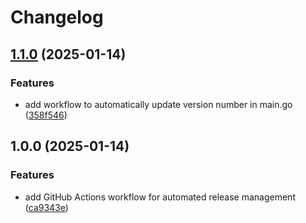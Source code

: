 # Changelog

## [1.1.0](https://github.com/nicolasleigh/social/compare/v1.0.0...v1.1.0) (2025-01-14)


### Features

* add workflow to automatically update version number in main.go ([358f546](https://github.com/nicolasleigh/social/commit/358f546c3c72ce9c2bd932f3c6efe2a3f3a19b27))

## 1.0.0 (2025-01-14)


### Features

* add GitHub Actions workflow for automated release management ([ca9343e](https://github.com/nicolasleigh/social/commit/ca9343e327a76efa8f573da02b520093ad273584))
